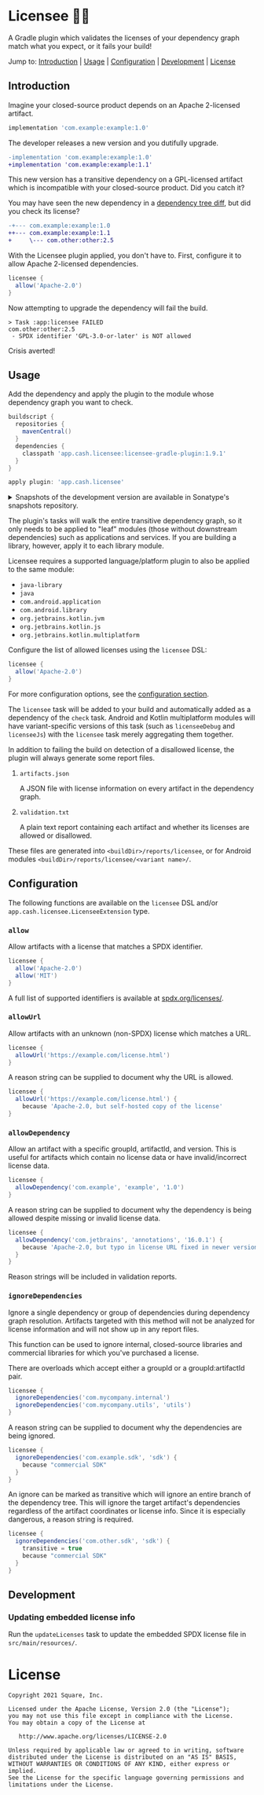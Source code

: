 # Licensee 📜👀

A Gradle plugin which validates the licenses of your dependency graph match what you expect, or it
fails your build!

Jump to:
[Introduction](#Introduction) |
[Usage](#Usage) |
[Configuration](#Configuration) |
[Development](#Development) |
[License](#License)

## Introduction

Imagine your closed-source product depends on an Apache 2-licensed artifact.
```groovy
implementation 'com.example:example:1.0'
```

The developer releases a new version and you dutifully upgrade.
```diff
-implementation 'com.example:example:1.0'
+implementation 'com.example:example:1.1'
```

This new version has a transitive dependency on a GPL-licensed artifact which is incompatible with
your closed-source product. Did you catch it?

You may have seen the new dependency in a [dependency tree diff][dtd], but did you check its license?

[dtd]: https://github.com/JakeWharton/dependency-tree-diff

```diff
-+--- com.example:example:1.0
++--- com.example:example:1.1
+     \--- com.other:other:2.5
```

With the Licensee plugin applied, you don't have to.
First, configure it to allow Apache 2-licensed dependencies.

```groovy
licensee {
  allow('Apache-2.0')
}
```

Now attempting to upgrade the dependency will fail the build.

```
> Task :app:licensee FAILED
com.other:other:2.5
 - SPDX identifier 'GPL-3.0-or-later' is NOT allowed
```

Crisis averted!


## Usage

Add the dependency and apply the plugin to the module whose dependency graph you want to check.

```groovy
buildscript {
  repositories {
    mavenCentral()
  }
  dependencies {
    classpath 'app.cash.licensee:licensee-gradle-plugin:1.9.1'
  }
}

apply plugin: 'app.cash.licensee'
```

<details>
<summary>Snapshots of the development version are available in Sonatype's snapshots repository.</summary>
<p>

```groovy
buildscript {
  repository {
    mavenCental()
    maven {
      url 'https://oss.sonatype.org/content/repositories/snapshots/'
    }
  }
  dependencies {
    classpath 'app.cash.licensee:licensee-gradle-plugin:1.10.0-SNAPSHOT'
  }
}

apply plugin: 'app.cash.licensee'
```

</p>
</details>

The plugin's tasks will walk the entire transitive dependency graph, so it only needs to be applied
to "leaf" modules (those without downstream dependencies) such as applications and services.
If you are building a library, however, apply it to each library module.

Licensee requires a supported language/platform plugin to also be applied to the same module:
 * `java-library`
 * `java`
 * `com.android.application`
 * `com.android.library`
 * `org.jetbrains.kotlin.jvm`
 * `org.jetbrains.kotlin.js`
 * `org.jetbrains.kotlin.multiplatform`

Configure the list of allowed licenses using the `licensee` DSL:
```groovy
licensee {
  allow('Apache-2.0')
}
```

For more configuration options, see the [configuration section](#Configuration).

The `licensee` task will be added to your build and automatically added as a dependency of the
`check` task. Android and Kotlin multiplatform modules will have variant-specific versions of this
task (such as `licenseeDebug` and `licenseeJs`) with the `licensee` task merely aggregating them
together.

In addition to failing the build on detection of a disallowed license,
the plugin will always generate some report files.

 1. `artifacts.json`

    A JSON file with license information on every artifact in the dependency graph.

 2. `validation.txt`

    A plain text report containing each artifact and whether its licenses are allowed or disallowed.

These files are generated into `<buildDir>/reports/licensee`,
or for Android modules `<buildDir>/reports/licensee/<variant name>/`.

## Configuration

The following functions are available on the `licensee` DSL and/or
`app.cash.licensee.LicenseeExtension` type.

### `allow`

Allow artifacts with a license that matches a SPDX identifier.

```groovy
licensee {
  allow('Apache-2.0')
  allow('MIT')
}
```

A full list of supported identifiers is available at [spdx.org/licenses/](https://spdx.org/licenses/).

### `allowUrl`

Allow artifacts with an unknown (non-SPDX) license which matches a URL.

```groovy
licensee {
  allowUrl('https://example.com/license.html')
}
```

A reason string can be supplied to document why the URL is allowed.

```groovy
licensee {
  allowUrl('https://example.com/license.html') {
    because 'Apache-2.0, but self-hosted copy of the license'
}
```

### `allowDependency`

Allow an artifact with a specific groupId, artifactId, and version.
This is useful for artifacts which contain no license data or have invalid/incorrect license data.

```groovy
licensee {
  allowDependency('com.example', 'example', '1.0')
}
```

A reason string can be supplied to document why the dependency is being allowed despite missing or invalid license data.

```groovy
licensee {
  allowDependency('com.jetbrains', 'annotations', '16.0.1') {
    because 'Apache-2.0, but typo in license URL fixed in newer versions'
  }
}
```

Reason strings will be included in validation reports.

### `ignoreDependencies`

Ignore a single dependency or group of dependencies during dependency graph resolution.
Artifacts targeted with this method will not be analyzed for license information and will not show up in any report files.

This function can be used to ignore internal, closed-source libraries and commercial libraries for which you've purchased a license.

There are overloads which accept either a groupId or a groupId:artifactId pair.

```groovy
licensee {
  ignoreDependencies('com.mycompany.internal')
  ignoreDependencies('com.mycompany.utils', 'utils')
}
```

A reason string can be supplied to document why the dependencies are being ignored.

```groovy
licensee {
  ignoreDependencies('com.example.sdk', 'sdk') {
    because "commercial SDK"
  }
}
```

An ignore can be marked as transitive which will ignore an entire branch of the dependency tree.
This will ignore the target artifact's dependencies regardless of the artifact coordinates or license info.
Since it is especially dangerous, a reason string is required.

```groovy
licensee {
  ignoreDependencies('com.other.sdk', 'sdk') {
    transitive = true
    because "commercial SDK"
  }
}
```


## Development

### Updating embedded license info

Run the `updateLicenses` task to update the embedded SPDX license file in `src/main/resources/`.


# License

    Copyright 2021 Square, Inc.

    Licensed under the Apache License, Version 2.0 (the "License");
    you may not use this file except in compliance with the License.
    You may obtain a copy of the License at

       http://www.apache.org/licenses/LICENSE-2.0

    Unless required by applicable law or agreed to in writing, software
    distributed under the License is distributed on an "AS IS" BASIS,
    WITHOUT WARRANTIES OR CONDITIONS OF ANY KIND, either express or implied.
    See the License for the specific language governing permissions and
    limitations under the License.

